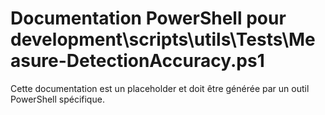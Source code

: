 # Documentation PowerShell pour development\scripts\utils\Tests\Measure-DetectionAccuracy.ps1

Cette documentation est un placeholder et doit être générée par un outil PowerShell spécifique.
